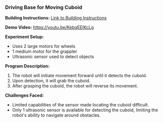 ### Driving Base for Moving Cuboid

**Building Instructions:** [Link to Building Instructions](https://education.lego.com/en-us/product-resources/mindstorms-ev3/downloads/building-instructions/)

**Demo Video:**
https://youtu.be/KebgEEIKcLg

**Experiment Setup:**
- Uses 2 large motors for wheels
- 1 medium motor for the grappler
- Ultrasonic sensor used to detect objects

**Program Description:**
1. The robot will initiate movement forward until it detects the cuboid.
2. Upon detection, it will grab the cuboid.
3. After grasping the cuboid, the robot will reverse its movement.

**Challenges Faced:**
- Limited capabilities of the sensor made locating the cuboid difficult.
- Only 1 ultrasonic sensor is available for detecting the cuboid, limiting the robot's ability to navigate around obstacles.